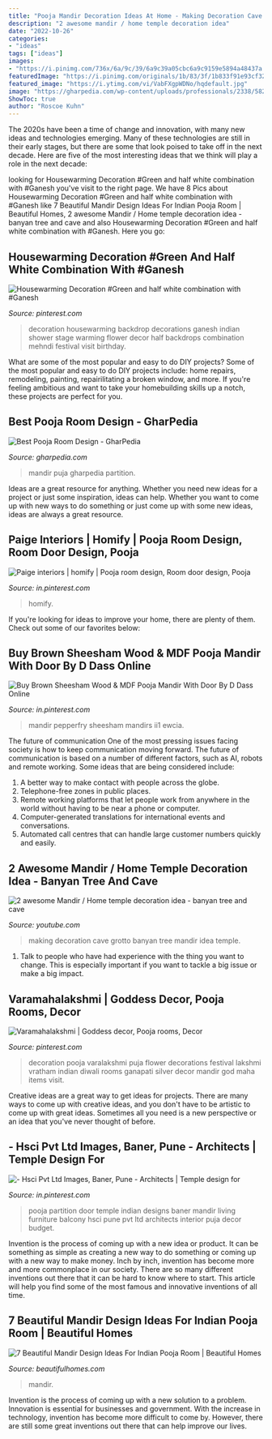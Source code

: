 ```yaml
---
title: "Pooja Mandir Decoration Ideas At Home - Making Decoration Cave Grotto Banyan Tree Mandir Idea Temple"
description: "2 awesome mandir / home temple decoration idea"
date: "2022-10-26"
categories:
- "ideas"
tags: ["ideas"]
images:
- "https://i.pinimg.com/736x/6a/9c/39/6a9c39a05cbc6a9c9159e5894a48437a.jpg"
featuredImage: "https://i.pinimg.com/originals/1b/83/3f/1b833f91e93cf32058ac0133b31f63d6.jpg"
featured_image: "https://i.ytimg.com/vi/VabFXgpWDNo/hqdefault.jpg"
image: "https://gharpedia.com/wp-content/uploads/professionals/2338/582ee84bf126f6d50b91434a66855d70_2338_0_design-image.png"
ShowToc: true
author: "Roscoe Kuhn"
---
```



The 2020s have been a time of change and innovation, with many new ideas and technologies emerging. Many of these technologies are still in their early stages, but there are some that look poised to take off in the next decade. Here are five of the most interesting ideas that we think will play a role in the next decade:

	

		
looking for Housewarming Decoration #Green and half white combination with #Ganesh you've visit to the right page. We have 8 Pics about Housewarming Decoration #Green and half white combination with #Ganesh like 7 Beautiful Mandir Design Ideas For Indian Pooja Room | Beautiful Homes, 2 awesome Mandir / Home temple decoration idea - banyan tree and cave and also Housewarming Decoration #Green and half white combination with #Ganesh. Here you go:
		
    
## Housewarming Decoration #Green And Half White Combination With #Ganesh

<img loading=lazy src="https://i.pinimg.com/736x/8a/b5/cd/8ab5cd2408e8bab2e868c0c19e5c40ae.jpg" onerror="this.onerror=null;this.src='https://tse2.mm.bing.net/th?id=OIP.jZIG-VufTRws1QALc_vWCAHaD_&amp;pid=15.1';" alt="Housewarming Decoration #Green and half white combination with #Ganesh">

_Source: pinterest.com_

>decoration housewarming backdrop decorations ganesh indian shower stage warming flower decor half backdrops combination mehndi festival visit birthday. 

	

What are some of the most popular and easy to do DIY projects?
Some of the most popular and easy to do DIY projects include: home repairs, remodeling, painting, repairilitating a broken window, and more. If you're feeling ambitious and want to take your homebuilding skills up a notch, these projects are perfect for you.

    
## Best Pooja Room Design - GharPedia

<img loading=lazy src="https://gharpedia.com/wp-content/uploads/professionals/2338/582ee84bf126f6d50b91434a66855d70_2338_0_design-image.png" onerror="this.onerror=null;this.src='https://tse4.mm.bing.net/th?id=OIP.GuC91to82DDWFqNR0PB0EQHaJ4&amp;pid=15.1';" alt="Best Pooja Room Design - GharPedia">

_Source: gharpedia.com_

>mandir puja gharpedia partition. 

	

Ideas are a great resource for anything. Whether you need new ideas for a project or just some inspiration, ideas can help. Whether you want to come up with new ways to do something or just come up with some new ideas, ideas are always a great resource.

    
## Paige Interiors | Homify | Pooja Room Design, Room Door Design, Pooja

<img loading=lazy src="https://i.pinimg.com/originals/1b/83/3f/1b833f91e93cf32058ac0133b31f63d6.jpg" onerror="this.onerror=null;this.src='https://tse4.mm.bing.net/th?id=OIP.7fQ7lSxWpIhwYQIn-68k5QHaLZ&amp;pid=15.1';" alt="Paige interiors | homify | Pooja room design, Room door design, Pooja">

_Source: in.pinterest.com_

>homify. 

	

If you're looking for ideas to improve your home, there are plenty of them. Check out some of our favorites below: 

    
## Buy Brown Sheesham Wood &amp; MDF Pooja Mandir With Door By D Dass Online

<img loading=lazy src="https://i.pinimg.com/736x/d6/07/42/d60742561f9bd6ae76e0cbbbffdd0134.jpg" onerror="this.onerror=null;this.src='https://tse3.mm.bing.net/th?id=OIP.ezp0FOTb-k65xOJKgznxYQHaIJ&amp;pid=15.1';" alt="Buy Brown Sheesham Wood &amp; MDF Pooja Mandir With Door By D Dass Online">

_Source: in.pinterest.com_

>mandir pepperfry sheesham mandirs ii1 ewcia. 

	

The future of communication
One of the most pressing issues facing society is how to keep communication moving forward. The future of communication is based on a number of different factors, such as AI, robots and remote working. Some ideas that are being considered include: 
1. A better way to make contact with people across the globe. 
2. Telephone-free zones in public places. 
3. Remote working platforms that let people work from anywhere in the world without having to be near a phone or computer. 
4. Computer-generated translations for international events and conversations. 
5. Automated call centres that can handle large customer numbers quickly and easily.

    
## 2 Awesome Mandir / Home Temple Decoration Idea - Banyan Tree And Cave

<img loading=lazy src="https://i.ytimg.com/vi/VabFXgpWDNo/hqdefault.jpg" onerror="this.onerror=null;this.src='https://tse2.mm.bing.net/th?id=OIP.ns1sfjKhA4mzDlGVw76DsQHaFj&amp;pid=15.1';" alt="2 awesome Mandir / Home temple decoration idea - banyan tree and cave">

_Source: youtube.com_

>making decoration cave grotto banyan tree mandir idea temple. 

	

1. Talk to people who have had experience with the thing you want to change. This is especially important if you want to tackle a big issue or make a big impact.

    
## Varamahalakshmi | Goddess Decor, Pooja Rooms, Decor

<img loading=lazy src="https://i.pinimg.com/originals/eb/0e/cf/eb0ecf457ae6a15842cc521d7d28ba08.jpg" onerror="this.onerror=null;this.src='https://tse3.mm.bing.net/th?id=OIP.w-VSgoM8F83S4PF0S9OzwAHaJ4&amp;pid=15.1';" alt="Varamahalakshmi | Goddess decor, Pooja rooms, Decor">

_Source: pinterest.com_

>decoration pooja varalakshmi puja flower decorations festival lakshmi vratham indian diwali rooms ganapati silver decor mandir god maha items visit. 

	

Creative ideas are a great way to get ideas for projects. There are many ways to come up with creative ideas, and you don't have to be artistic to come up with great ideas. Sometimes all you need is a new perspective or an idea that you've never thought of before.

    
## - Hsci Pvt Ltd Images, Baner, Pune - Architects | Temple Design For

<img loading=lazy src="https://i.pinimg.com/736x/6a/9c/39/6a9c39a05cbc6a9c9159e5894a48437a.jpg" onerror="this.onerror=null;this.src='https://tse3.mm.bing.net/th?id=OIP.6LhE0ANcHA3bCTAPjkOcwgHaM-&amp;pid=15.1';" alt="- Hsci Pvt Ltd Images, Baner, Pune - Architects | Temple design for">

_Source: in.pinterest.com_

>pooja partition door temple indian designs baner mandir living furniture balcony hsci pune pvt ltd architects interior puja decor budget. 

	

Invention is the process of coming up with a new idea or product. It can be something as simple as creating a new way to do something or coming up with a new way to make money. Inch by inch, invention has become more and more commonplace in our society. There are so many different inventions out there that it can be hard to know where to start. This article will help you find some of the most famous and innovative inventions of all time.

    
## 7 Beautiful Mandir Design Ideas For Indian Pooja Room | Beautiful Homes

<img loading=lazy src="https://www.beautifulhomes.com/content/dam/beautifulhomes/images/202106/7-beautiful-mandir-design-ideas-for-the-perfect-indian-pooja-room/home-temple-design-made-with-room-divider.jpg" onerror="this.onerror=null;this.src='https://tse4.mm.bing.net/th?id=OIP.F8nBWfdfnLQ4Yf5qHAE77wHaLG&amp;pid=15.1';" alt="7 Beautiful Mandir Design Ideas For Indian Pooja Room | Beautiful Homes">

_Source: beautifulhomes.com_

>mandir. 

	

Invention is the process of coming up with a new solution to a problem. Innovation is essential for businesses and government. With the increase in technology, invention has become more difficult to come by. However, there are still some great inventions out there that can help improve our lives.

